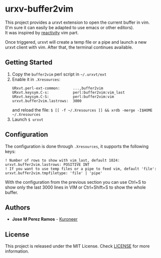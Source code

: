 # urxv-buffer2vim

This project provides a urxvt extension to open the current buffer in vim. (I'm sure it can easily be adapted to use emacs or other editors).  
It was inspired by [reactivity](https://github.com/jeromebelleman/reactivity) vim part.  

Once triggered, urxvt will create a temp file or a pipe and launch a new urxvt client with vim. After that, the terminal continues available.  

## Getting Started

1. Copy the `buffer2vim` perl script in `~/.urxvt/ext`  
2. Enable it in `.Xresources`:
   ```
   URxvt.perl-ext-common:      ...,buffer2vim
   URxvt.keysym.C-s:           perl:buffer2vim:vim_last
   URxvt.keysym.C-S:           perl:buffer2vim:vim
   urxvt.buffer2vim.lastrows:  3000
   ```
   and reload the file:
   `$ [[ -f ~/.Xresources ]] && xrdb -merge -I$HOME ~/.Xresources`
3. Launch `$ urxvt`

## Configuration

The configuration is done through `.Xresources`, it supports the following keys:
```
! Number of rows to show with vim_last, default 1024:
urxvt.buffer2vim.lastrows: POSITIVE INT
! If you want to use temp files or a pipe to feed vim, default 'file':
urxvt.buffer2vim.tmpfiletype: 'file' | 'pipe'
```
With the configuration from the previous section you can use Ctrl+S to show only the last 3000 lines in VIM or Ctrl+Shift+S to show the whole buffer.  

## Authors

* **Jose M Perez Ramos** - [Kuroneer](https://github.com/Kuroneer)

## License

This project is released under the MIT License. Check [LICENSE](LICENSE) for more information.

